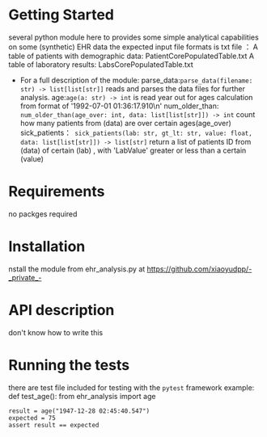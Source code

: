 # Getting Started
several python module here to provides some simple analytical capabilities on some (synthetic) EHR data
the expected input file formats is txt file ：
A table of patients with demographic data: PatientCorePopulatedTable.txt
A table of laboratory results: LabsCorePopulatedTable.txt
* For a full description of the module:
parse_data:`parse_data(filename: str) -> list[list[str]]`  reads and parses the data files for further analysis.
age:`age(a: str) -> int` is read year out for ages calculation from  format of '1992-07-01 01:36:17.910\n'
num_older_than:` num_older_than(age_over: int, data: list[list[str]]) -> int` count how many patients from (data) are over certain ages(age_over)
sick_patients：` sick_patients(lab: str, gt_lt: str, value: float, data: list[list[str]]) -> list[str]` return a list of patients ID from (data) of certain (lab) , with 'LabValue'  greater or less than a certain (value)
# Requirements
no packges required
# Installation
nstall the module from ehr_analysis.py at https://github.com/xiaoyudpp/-_private_-
# API description
 don't know how to write this 
# Running the tests
there are test file included for testing with the `pytest` framework
example: 
def test_age():
    from ehr_analysis import age

    result = age("1947-12-28 02:45:40.547")
    expected = 75
    assert result == expected

